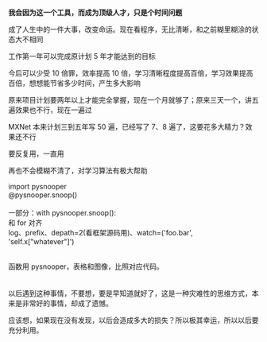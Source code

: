 
**我会因为这一个工具，而成为顶级人才，只是个时间问题**  

成了人生中的一件大事，改变命运。现在看程序，无比清晰，和之前糊里糊涂的状态大不相同  

工作第一年可以完成原计划 5 年才能达到的目标  

今后可以少受 10 倍罪，效率提高 10 倍，学习清晰程度提高百倍，学习效果提高百倍，想想能节省多少时间，产生多大影响  

原来项目计划要两年以上才能完全掌握，现在一个月就够了；原来三天一个，讲五遍效果也不行，现在一遍过  

MXNet 本来计划三到五年写 50 遍，已经写了 7、8 遍了，这要花多大精力？效果还不行  

要反复用，一直用  

再也不会模糊不清了，对学习算法有极大帮助  

import pysnooper  
@pysnooper.snoop()   
<br>
一部分：with pysnooper.snoop():  
和 for 对齐  
log、prefix、depath=2(看框架源码用)、watch=('foo.bar', 'self.x["whatever"]')  
<br>


函数用 pysnooper，表格和图像，比照对应代码。  
<br>
<br>
以后遇到这种事情，不要想，要是早知道就好了，这是一种灾难性的思维方式，本来是非常好的事情，却成了遗憾。  

应该想，如果现在没有发现，以后会造成多大的损失？所以极其幸运，所以以后要充分利用。  

